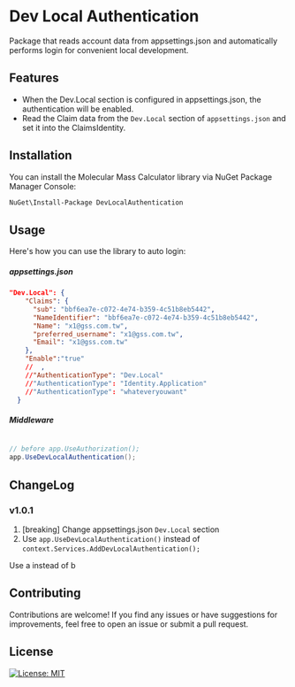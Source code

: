 # Dev Local Authentication

Package that reads account data from appsettings.json and automatically performs login for convenient local development.

## Features

-	When the Dev.Local section is configured in appsettings.json, the authentication will be enabled.
-   Read the Claim data from the `Dev.Local` section of `appsettings.json` and set it into the ClaimsIdentity.

## Installation

You can install the Molecular Mass Calculator library via NuGet Package Manager Console:

```bash
NuGet\Install-Package DevLocalAuthentication
```

## Usage

Here's how you can use the library to auto login:

##### appsettings.json
```json
"Dev.Local": {
    "Claims": {
      "sub": "bbf6ea7e-c072-4e74-b359-4c51b8eb5442",
      "NameIdentifier": "bbf6ea7e-c072-4e74-b359-4c51b8eb5442",
      "Name": "x1@gss.com.tw",
      "preferred_username": "x1@gss.com.tw",
      "Email": "x1@gss.com.tw"
    },
    "Enable":"true"
    //  ,
    //"AuthenticationType": "Dev.Local"
    //"AuthenticationType": "Identity.Application"
    //"AuthenticationType": "whateveryouwant"
  }
```

##### Middleware
```csharp

// before app.UseAuthorization();
app.UseDevLocalAuthentication();


```

## ChangeLog
### v1.0.1
1. [breaking] Change appsettings.json `Dev.Local` section
2. Use `app.UseDevLocalAuthentication()` instead of `context.Services.AddDevLocalAuthentication();`

Use a instead of b

## Contributing

Contributions are welcome!
If you find any issues or have suggestions for improvements, feel free to open an issue or submit a pull request.

## License

[![License: MIT](https://img.shields.io/badge/License-MIT-yellow.svg)](https://opensource.org/licenses/MIT)
